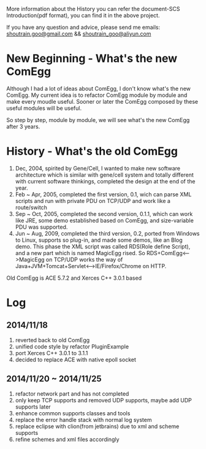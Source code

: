 More information about the History you can refer the document-SCS Introduction(pdf format), you can find it in the above project.

If you have any question and advice, please send me emails: shoutrain.goo@gmail.com && shoutrain_goo@aliyun.com

New Beginning - What's the new ComEgg
==================
Although I had a lot of ideas about ComEgg, I don't know what's the new ComEgg.  My current idea is to refactor ComEgg module by module and make every moudle useful.  Sooner or later the ComEgg composed by these useful modules will be useful.

So step by step, module by module, we will see what's the new ComEgg after 3 years.

History - What's the old ComEgg
==================
1. Dec, 2004, spirited by Gene/Cell, I wanted to make new software architecture which is similar with gene/cell system and totally different with current software thinkings, completed the design at the end of the year.
2. Feb ~ Apr, 2005, completed the first version, 0.1, wich can parse XML scripts and run with private PDU on TCP/UDP and work like a route/switch
3. Sep ~ Oct, 2005, completed the second version, 0.1.1, which can work like JRE, some demo established based on ComEgg, and size-variable PDU was supported.
4. Jun ~ Aug, 2009, completed the third version, 0.2, ported from Windows to Linux, supports so plug-in, and made some demos, like an Blog demo.  This phase the XML script was called RDS(Role define Script), and a new part which is named MagicEgg rised.  So RDS+ComEgg<-->MagicEgg on TCP/UDP works the way of Java+JVM+Tomcat+Servlet<-->IE/Firefox/Chrome on HTTP.

Old ComEgg is ACE 5.7.2 and Xerces C++ 3.0.1 based

Log
==================
2014/11/18
---------
1. reverted back to old ComEgg
2. unified code style by refactor PluginExample
3. port Xerces C++ 3.0.1 to 3.1.1
4. decided to replace ACE with native epoll socket

2014/11/20 ~ 2014/11/25
---------
1. refactor network part and has not completed
2. only keep TCP supports and removed UDP supports, maybe add UDP supports later
3. enhance common supports classes and tools
4. replace the error handle stack with normal log system
5. replace eclipse with clion(from jetbrains) due to xml and scheme supports
6. refine schemes and xml files accordingly


